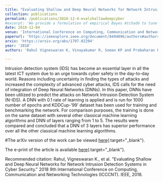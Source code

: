 ```yaml
---
title: "Evaluating Shallow and Deep Neural Networks for Network Intrusion Detection Systems in Cyber Security"
collection: publications
permalink: /publications/2018-12-4-evalshallowdeepcyber
#excerpt: 'We provide a formulation of empirical Bayes Atchadé to tune the hyperparameters of priors used in Bayesian set-up of collaborative filter.'
date: 2018-12-04
venue: 'International Conference on Computing, Communication and Networking Technologies (ICCCNT)'
paperurl: 'https://ieeexplore.ieee.org/document/8494096/authors#authors'
arxiv: 'https://arxiv.org/abs/1707.02294'
year: '2018'
authors: 'Rahul Vigneswaran K, Vinayakumar R, Soman KP and Prabaharan Poornachandran'

---
```

Intrusion detection system (IDS) has become an essential layer in all the latest ICT system due to an urge towards cyber safety in the day-to-day world. Reasons including uncertainty in ﬁnding the types of attacks and increased the complexity of advanced cyber attacks, IDS calls for the need of integration of Deep Neural Networks (DNNs). In this paper, DNNs have been utilized to predict the attacks on Network Intrusion Detection System (N-IDS). A DNN with 0.1 rate of learning is applied and is run for 1000 number of epochs and KDDCup-’99’ dataset has been used for training and benchmarking the network. For comparison purposes, the training is done on the same dataset with several other classical machine learning algorithms and DNN of layers ranging from 1 to 5. The results were compared and concluded that a DNN of 3 layers has superior performance over all the other classical machine learning algorithms.

#The arXiv version of the work can be viewed [here](https://arxiv.org/pdf/1707.02294.pdf){:target="_blank"}.

The e-print of the article is available [here](https://ieeexplore.ieee.org/document/8494096/authors#authors){:target="_blank"}.

Recommended citation: Rahul, Vigneswaran K., et al. "Evaluating Shallow and Deep Neural Networks for Network Intrusion Detection Systems in Cyber Security." 2018 9th International Conference on Computing, Communication and Networking Technologies (ICCCNT). IEEE, 2018.
